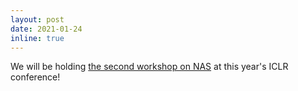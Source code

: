 ```yaml
---
layout: post
date: 2021-01-24
inline: true 
---
```


We will be holding [the second workshop on NAS](https://sites.google.com/view/nas2021/) at this year's ICLR conference!  
